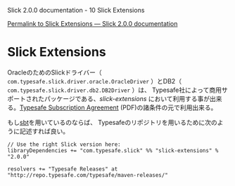 Slick 2.0.0 documentation - 10 Slick Extensions

[Permalink to Slick Extensions — Slick 2.0.0 documentation](http://slick.typesafe.com/doc/2.0.0/extensions.html)

Slick Extensions
================

OracleのためのSlickドライバー（ `com.typesafe.slick.driver.oracle.OracleDriver` ）とDB2（ `com.typesafe.slick.driver.db2.DB2Driver` ）は、 Typesafe社によって商用サポートされたパッケージである、*slick-extensions* において利用する事が出来る。[Typesafe Subscription Agreement][1] (PDF)の諸条件の元で利用出来る。

<!--Slick drivers for Oracle (`com.typesafe.slick.driver.oracle.OracleDriver`) and DB2 (`com.typesafe.slick.driver.db2.DB2Driver`) are available in *slick-extensions*, a closed-source package package with commercial support provided by Typesafe, Inc. It is made available under the terms and conditions of the [Typesafe Subscription Agreement][1] (PDF).-->

もし[sbt][2]を用いているのならば、 Typesafeのリポジトリを用いるために次のように記述すれば良い。

<!--If you are using [sbt][2], you can add *slick-extensions* and the Typesafe repository (which contains the required artifacts) to your build definition like this:-->

    // Use the right Slick version here:
    libraryDependencies += "com.typesafe.slick" %% "slick-extensions" % "2.0.0"

    resolvers += "Typesafe Releases" at "http://repo.typesafe.com/typesafe/maven-releases/"

 [1]: http://typesafe.com/public/legal/TypesafeSubscriptionAgreement-v1.pdf
 [2]: http://www.scala-sbt.org/  
